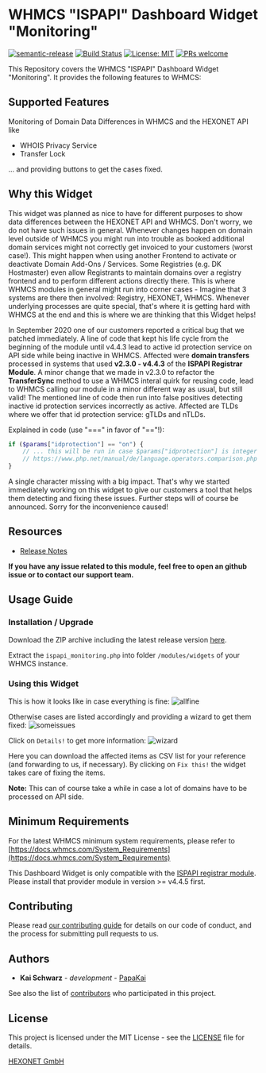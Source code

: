 # WHMCS "ISPAPI" Dashboard Widget "Monitoring" #

[![semantic-release](https://img.shields.io/badge/%20%20%F0%9F%93%A6%F0%9F%9A%80-semantic--release-e10079.svg)](https://github.com/semantic-release/semantic-release)
[![Build Status](https://travis-ci.com/hexonet/whmcs-ispapi-widget-monitoring.svg?branch=master)](https://travis-ci.com/hexonet/whmcs-ispapi-widget-monitoring)
[![License: MIT](https://img.shields.io/badge/License-MIT-blue.svg)](https://opensource.org/licenses/MIT)
[![PRs welcome](https://img.shields.io/badge/PRs-welcome-brightgreen.svg)](https://github.com/hexonet/whmcs-ispapi-widget-monitoring/blob/master/CONTRIBUTING.md)

This Repository covers the WHMCS "ISPAPI" Dashboard Widget "Monitoring". It provides the following features to WHMCS:

## Supported Features ##

Monitoring of Domain Data Differences in WHMCS and the HEXONET API like

* WHOIS Privacy Service
* Transfer Lock

... and providing buttons to get the cases fixed.

## Why this Widget ##

This widget was planned as nice to have for different purposes to show data differences between the HEXONET API and WHMCS. Don't worry, we do not have such issues in general. Whenever changes happen on domain level outside of WHMCS you might run into trouble as booked additional domain services might not correctly get invoiced to your customers (worst case!). This might happen when using another Frontend to activate or deactivate Domain Add-Ons / Services. Some Registries (e.g. DK Hostmaster) even allow Registrants to maintain domains over a registry frontend and to perform different actions directly there. This is where WHMCS modules in general might run into corner cases - Imagine that 3 systems are there then involved: Registry, HEXONET, WHMCS. Whenever underlying processes are quite special, that's where it is getting hard with WHMCS at the end and this is where we are thinking that this Widget helps!

In September 2020 one of our customers reported a critical bug that we patched immediately. A line of code that kept his life cycle from the beginning of the module until v4.4.3 lead to active id protection service on API side while being inactive in WHMCS. Affected were **domain transfers** processed in systems that used **v2.3.0 - v4.4.3** of the **ISPAPI Registrar Module**.
A minor change that we made in v2.3.0 to refactor the **TransferSync** method to use a WHMCS interal quirk for reusing code, lead to WHMCS calling our module in a minor different way as usual, but still valid! The mentioned line of code then run into false positives detecting inactive id protection services incorrectly as active. Affected are TLDs where we offer that id protection service: gTLDs and nTLDs.

Explained in code (use "===" in favor of "=="!):

```php
if ($params["idprotection"] == "on") {
    // ... this will be run in case $params["idprotection"] is integer 0!
    // https://www.php.net/manual/de/language.operators.comparison.php
}
```

A single character missing with a big impact. That's why we started immediately working on this widget to give our customers a tool that helps them detecting and fixing these issues. Further steps will of course be announced. Sorry for the inconvenience caused!

## Resources ##

* [Release Notes](https://github.com/hexonet/whmcs-ispapi-widget-monitoring/releases)

**If you have any issue related to this module, feel free to open an github issue or to contact our support team.**

## Usage Guide ##

### Installation / Upgrade ###

Download the ZIP archive including the latest release version [here](https://github.com/hexonet/whmcs-ispapi-widget-monitoring/raw/master/whmcs-ispapi-widget-monitoring-latest.zip).

Extract the `ispapi_monitoring.php` into folder `/modules/widgets` of your WHMCS instance.

### Using this Widget ###

This is how it looks like in case everything is fine:
![allfine](https://user-images.githubusercontent.com/229425/94283804-c45bb600-ff51-11ea-9097-89e2067cd147.png)

Otherwise cases are listed accordingly and providing a wizard to get them fixed:
![someissues](https://user-images.githubusercontent.com/229425/94419760-7d550700-0183-11eb-88d6-a8eab5e38f94.png)

Click on `Details!` to get more information:
![wizard](https://user-images.githubusercontent.com/229425/94419868-9cec2f80-0183-11eb-8628-c6bcbde83588.png)

Here you can download the affected items as CSV list for your reference (and forwarding to us, if necessary). By clicking on `Fix this!` the widget takes care of fixing the items.

**Note:** This can of course take a while in case a lot of domains have to be processed on API side.

## Minimum Requirements ##

For the latest WHMCS minimum system requirements, please refer to
[https://docs.whmcs.com/System_Requirements](https://docs.whmcs.com/System_Requirements)

This Dashboard Widget is only compatible with the [ISPAPI registrar module](https://github.com/hexonet/whmcs-ispapi-registrar). Please install that provider module in version >= v4.4.5 first.

## Contributing ##

Please read [our contributing guide](https://github.com/hexonet/whmcs-ispapi-widget-monitoring/blob/master/CONTRIBUTING.md) for details on our code of conduct, and the process for submitting pull requests to us.

## Authors ##

* **Kai Schwarz** - *development* - [PapaKai](https://github.com/papakai)

See also the list of [contributors](https://github.com/hexonet/whmcs-ispapi-widget-monitoring/graphs/contributors) who participated in this project.

## License ##

This project is licensed under the MIT License - see the [LICENSE](https://github.com/hexonet/whmcs-ispapi-widget-monitoring/blob/master/LICENSE) file for details.

[HEXONET GmbH](https://hexonet.net)
